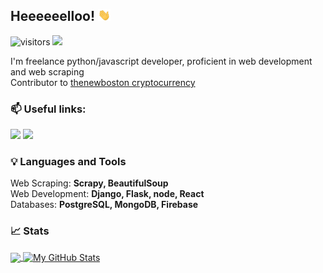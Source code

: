 
## Heeeeeelloo! <img src="./wave.gif" width="20px">

![visitors](https://visitor-badge.glitch.me/badge?page_id=velibor7)
![](https://img.shields.io/badge/OS-Linux-informational?style=flat&logo=linux&logoColor=white&color=2bbc8a)

I'm freelance python/javascript developer, proficient in web development and web scraping <br>
Contributor to [thenewboston cryptocurrency](https://github.com/thenewboston-developers/thenewboston-python-client/graphs/contributors)

### 📫 Useful links: <br>
[<img src="https://user-images.githubusercontent.com/43258788/102266220-6e772880-3f18-11eb-90e6-f1a8a34ec90d.png" width="30px">][kaggle]
[<img src="https://user-images.githubusercontent.com/43258788/102267262-f14cb300-3f19-11eb-8a1f-f4b9a98dd94e.png" width="30px">][linkedin]


### :bulb: Languages and Tools
Web Scraping: **Scrapy, BeautifulSoup** <br>
Web Development: **Django, Flask, node, React** <br>
Databases: **PostgreSQL, MongoDB, Firebase** <br>

### :chart_with_upwards_trend: Stats
<a href="https://github.com/velibor7/velibor7">
  <img align="center" src="https://github-readme-stats.vercel.app/api/top-langs/?username=velibor7&hide=css,html&title_color=ffffff&text_color=c9cacc&icon_color=2bbc8a&bg_color=1d1f21" />
</a>
<a href="https://github.com/velibor7/velibor7">
  <img align="center" src="https://github-readme-stats.vercel.app/api?username=velibor7&show_icons=true&line_height=27&count_private=true&title_color=ffffff&text_color=c9cacc&icon_color=2bbc8a&bg_color=1d1f21" alt="My GitHub Stats" />
</a>


[kaggle]: https://www.kaggle.com/velibor7
[linkedin]: https://www.linkedin.com/in/veliborvasiljevic/
